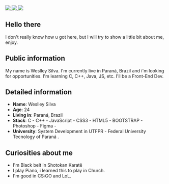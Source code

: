 <div>
    <a target='_blank' href="https://twitter.com/wes_silvas">
        <img src="https://img.shields.io/badge/Twitter-1DA1F2?style=for-the-badge&logo=twitter&logoColor=white">
    </a>
    <a target='_blank' href="https://instagram.com/weslley.s09">
        <img src="https://img.shields.io/badge/Instagram-E4405F?style=for-the-badge&logo=instagram&logoColor=white">
    </a>
    <a target='_blank' href="https://www.linkedin.com/in/silvaweslley/">
        <img src="https://img.shields.io/badge/LinkedIn-0077B5?style=for-the-badge&logo=linkedin&logoColor=white">
    </a>
</div>

## Hello there

I don't really know how u got here, but I will try to show a little bit about me, enjoy.

## Public information

My name is Weslley Silva. I'm currently live in Paraná, Brazil and i'm looking for opportunities. 
I'm learning C, C++, Java, JS, etc. I'll be a Front-End Dev.

## Detailed information

* **Name**: Weslley Silva
* **Age**: 24
* **Living in**: Paraná, Brazil
* **Stack**: C - C++ - JavaScript - CSS3 - HTML5 - BOOTSTRAP - Photoshop - Figma -
* **University**: System Development in UTFPR - Federal University Tecnology of Paraná .

## Curiosities about me
* I'm Black belt in Shotokan Karatê
* I play Piano, i learned this to play in Church.
* I'm good in CS:GO and LoL.

